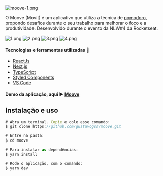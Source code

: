 ![moove-1.png](https://gustavosouza.site/nwl4/images/2021/02/26/moove-1.png)

O Moove (Movit) é um aplicativo que utiliza a técnica de [pomodoro](http://https://pt.wikipedia.org/wiki/T%C3%A9cnica_pomodoro "pomodoro"), propondo desafios durante o seu trabalho para melhorar o foco e a produtividade. Desenvolvido durante o evento da NLW#4 da Rocketseat.

![1.png](https://gustavosouza.site/nwl4/images/2021/02/27/1.png)
![2.png](https://gustavosouza.site/nwl4/images/2021/02/27/2.png)
![3.png](https://gustavosouza.site/nwl4/images/2021/02/27/3.png)
![4.png](https://gustavosouza.site/nwl4/images/2021/02/27/4.png)

#### Tecnologias e ferramentas utilizadas 🚀

- [ReactJs](https://pt-br.reactjs.org/ "ReactJs")
- [Next.js](https://nextjs.org/ "Next.js")
- [TypeScript](https://www.typescriptlang.org/ "TypeScript")
- [Styled Components](https://styled-components.com/ "Styled Components")
- [VS Code](https://code.visualstudio.com/ "VS Code") 

#### Demo da aplicação, aqui  ▶ [Moove](https://moveit-beige-one.vercel.app/ "moveit")

## Instalação e uso

```javascript
# Abra um terminal. Copie e cole esse comando:
$ git clone https://github.com/gustavogss/moove.git

# Entre na pasta:
$ cd moove

# Para instalar as dependências:
$ yarn install

# Rode o aplicação, com o comando:
$ yarn dev

